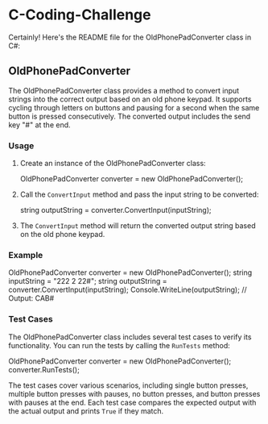 # C-Coding-Challenge
Certainly! Here's the README file for the OldPhonePadConverter class in C#:

## OldPhonePadConverter

The OldPhonePadConverter class provides a method to convert input strings into the correct output based on an old phone keypad. It supports cycling through letters on buttons and pausing for a second when the same button is pressed consecutively. The converted output includes the send key "#" at the end.

### Usage

1. Create an instance of the OldPhonePadConverter class:
   
   OldPhonePadConverter converter = new OldPhonePadConverter();
   

2. Call the `ConvertInput` method and pass the input string to be converted:
   
   string outputString = converter.ConvertInput(inputString);
   

3. The `ConvertInput` method will return the converted output string based on the old phone keypad.

### Example


OldPhonePadConverter converter = new OldPhonePadConverter();
string inputString = "222 2 22#";
string outputString = converter.ConvertInput(inputString);
Console.WriteLine(outputString);  // Output: CAB#


### Test Cases

The OldPhonePadConverter class includes several test cases to verify its functionality. You can run the tests by calling the `RunTests` method:


OldPhonePadConverter converter = new OldPhonePadConverter();
converter.RunTests();


The test cases cover various scenarios, including single button presses, multiple button presses with pauses, no button presses, and button presses with pauses at the end. Each test case compares the expected output with the actual output and prints `True` if they match.
